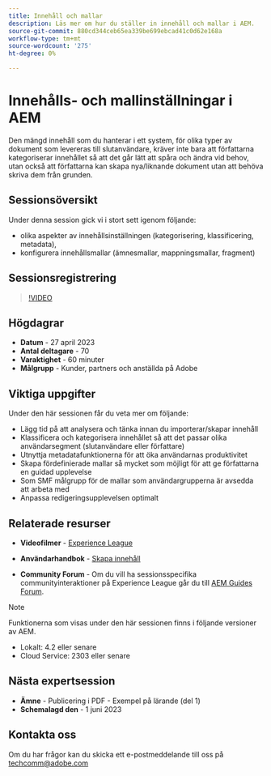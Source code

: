 ```yaml
---
title: Innehåll och mallar
description: Läs mer om hur du ställer in innehåll och mallar i AEM.
source-git-commit: 880cd344ceb65ea339be699ebcad41c0d62e168a
workflow-type: tm+mt
source-wordcount: '275'
ht-degree: 0%

---
```


# Innehålls- och mallinställningar i AEM

Den mängd innehåll som du hanterar i ett system, för olika typer av dokument som levereras till slutanvändare, kräver inte bara att författarna kategoriserar innehållet så att det går lätt att spåra och ändra vid behov, utan också att författarna kan skapa nya/liknande dokument utan att behöva skriva dem från grunden.


## Sessionsöversikt

Under denna session gick vi i stort sett igenom följande:
- olika aspekter av innehållsinställningen (kategorisering, klassificering, metadata),
- konfigurera innehållsmallar (ämnesmallar, mappningsmallar, fragment)



## Sessionsregistrering

>[!VIDEO](https://video.tv.adobe.com/v/3419004/guides-templates-author-templates?quality=12&learn=on)


## Högdagrar

- **Datum** - 27 april 2023
- **Antal deltagare** - 70
- **Varaktighet** - 60 minuter
- **Målgrupp** - Kunder, partners och anställda på Adobe


## Viktiga uppgifter

Under den här sessionen får du veta mer om följande:
- Lägg tid på att analysera och tänka innan du importerar/skapar innehåll
- Klassificera och kategorisera innehållet så att det passar olika användarsegment (slutanvändare eller författare)
- Utnyttja metadatafunktionerna för att öka användarnas produktivitet
- Skapa fördefinierade mallar så mycket som möjligt för att ge författarna en guidad upplevelse
- Som SMF målgrupp för de mallar som användargrupperna är avsedda att arbeta med
- Anpassa redigeringsupplevelsen optimalt



## Relaterade resurser

- **Videofilmer** -  [Experience League](https://experienceleague.adobe.com/docs/experience-manager-guides-learn/videos/advanced-user-guide/folder-profiles.html)

- **Användarhandbok** - [Skapa innehåll](https://help.adobe.com/en_US/xml-documentation-for-adobe-experience-manager/index.html#t=DXML-master-map%2Freports-intro.html)

- **Community Forum** - Om du vill ha sessionsspecifika communityinteraktioner på Experience League går du till  [AEM Guides Forum](https://experienceleaguecommunities.adobe.com/t5/experience-manager-guides/bd-p/xml-documentation-discussions).

>[!NOTE]
>
> Funktionerna som visas under den här sessionen finns i följande versioner av AEM.
> - Lokalt: 4.2 eller senare
> - Cloud Service: 2303 eller senare


## Nästa expertsession

- **Ämne** - Publicering i PDF - Exempel på lärande (del 1)
- **Schemalagd den** - 1 juni 2023


## Kontakta oss

Om du har frågor kan du skicka ett e-postmeddelande till oss på <techcomm@adobe.com>
